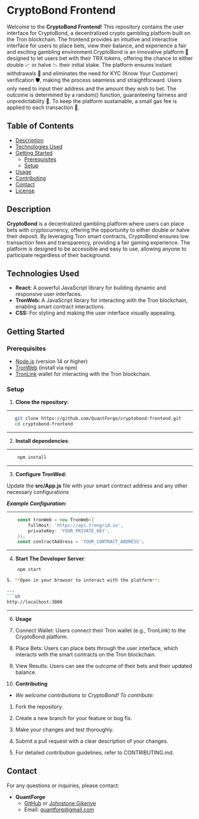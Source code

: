 
# CryptoBond Frontend

Welcome to the **CryptoBond Frontend**! This repository contains the user interface for CryptoBond, a decentralized crypto gambling platform built on the Tron blockchain. The frontend provides an intuitive and interactive interface for users to place bets, view their balance, and experience a fair and exciting gambling environment.CryptoBond is an innovative platform 🎲 designed to let users bet with their TRX tokens, offering the chance to either double 📈 or halve 📉 their initial stake. The platform ensures instant withdrawals 🚀 and eliminates the need for KYC (Know Your Customer) verification 🛡️, making the process seamless and straightforward. Users only need to input their address and the amount they wish to bet. The outcome is determined by a random() function, guaranteeing fairness and unpredictability 🎰. To keep the platform sustainable, a small gas fee is applied to each transaction 🔄.

## Table of Contents
- [Description](#description)
- [Technologies Used](#technologies-used)
- [Getting Started](#getting-started)
  - [Prerequisites](#prerequisites)
  - [Setup](#setup)
- [Usage](#usage)
- [Contributing](#contributing)
- [Contact](#contact)
- [License](#license)

## Description

**CryptoBond** is a decentralized gambling platform where users can place bets with cryptocurrency, offering the opportunity to either double or halve their deposit. By leveraging Tron smart contracts, CryptoBond ensures low transaction fees and transparency, providing a fair gaming experience. The platform is designed to be accessible and easy to use, allowing anyone to participate regardless of their background.

## Technologies Used

- **React:** A powerful JavaScript library for building dynamic and responsive user interfaces.
- **TronWeb:** A JavaScript library for interacting with the Tron blockchain, enabling smart contract interactions.
- **CSS:** For styling and making the user interface visually appealing.

## Getting Started

### Prerequisites

- [Node.js](https://nodejs.org) (version 14 or higher)
- [TronWeb](https://github.com/tronprotocol/tronweb) (install via npm)
- [TronLink](https://tronscan.org/#/tronlink) wallet for interacting with the Tron blockchain.

### Setup

1. **Clone the repository:**
---
```sh
   git clone https://github.com/QuantForge/cryptobond-frontend.git
   cd cryptobond-frontend
```
---

2. **Install  dependencies**:

---
```go
    npm install
```
---

3.  **Configure TronWed:**


Update the ****src/App.js**** file with your smart contract address and any other necessary configurations


  ***Example Configuration:***


---
```go
    const tronWeb = new TronWeb({
        fullHost: 'https://api.trongrid.io',
        privateKey: 'YOUR_PRIVATE_KEY',
    });
    const contractAddress = 'YOUR_CONTRACT_ADDRESS';
```
---

4. **Start The Developer Server**:   

```sh
    npm start

5. **Open in your browser to interact with the platform**:

---
```sh
http://localhost:3000
```
---
6. **Usage**

1. Connect Wallet: Users connect their Tron wallet (e.g., TronLink) to the CryptoBond platform.

2. Place Bets: Users can place bets through the user interface, which interacts with the smart contracts on the Tron blockchain.

3. View Results: Users can see the outcome of their bets and their updated balance.

7. **Contributing**

- *We welcome contributions to CryptoBond! To contribute:*

1. Fork the repository.

2. Create a new branch for your feature or bug fix.

3. Make your changes and test thoroughly.

4. Submit a pull request with a clear description of your changes.

5. For detailed contribution guidelines, refer to CONTRIBUTING.md.

## Contact

For any questions or inquiries, please contact:

- **QuantForge**
  - [GitHub](https://github.com/QuantForge) or [Johnstone Gikenye](https://github.com/gikenye)
  - Email: quantforg@gmail.com
